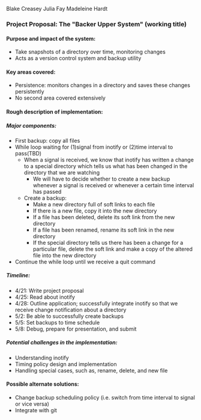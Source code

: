 Blake Creasey
Julia Fay
Madeleine Hardt

### Project Proposal: The "Backer Upper System" (working title)

#### Purpose and impact of the system:
* Take snapshots of a directory over time, monitoring changes
* Acts as a version control system and backup utility


#### Key areas covered:
* Persistence: monitors changes in a directory and saves these changes
  persistently 
* No second area covered extensively


#### Rough description of implementation:
##### Major components: 
* First backup: copy all files
* While loop waiting for (1)signal from inotify or (2)time interval to pass(TBD)
  * When a signal is received, we know that inotify has written a change to
    a special directory which tells us what has been changed in the
    directory that we are watching
    * We will have to decide whether to create a new backup whenever a signal
      is received or whenever a certain time interval has passed
  * Create a backup:
    * Make a new directory full of soft links to each file
    * If there is a new file, copy it into the new directory
    * If a file has been deleted, delete its soft link from the new directory
    * If a file has been renamed, rename its soft link in the new directory
    * If the special directory tells us there has been a change for a
      particular file, delete the soft link and make a copy of the altered
      file into the new directory
* Continue the while loop until we receive a quit command


##### Timeline:
* 4/21: Write project proposal
* 4/25: Read about inotify
* 4/28: Outline application; successfully integrate inotify so that we
       receive change notification about a directory
* 5/2: Be able to successfully create backups
* 5/5: Set backups to time schedule
* 5/8: Debug, prepare for presentation, and submit


##### Potential challenges in the implementation:
* Understanding inotify
* Timing policy design and implementation 
* Handling special cases, such as, rename, delete, and new file


#### Possible alternate solutions:
* Change backup scheduling policy (i.e. switch from time interval to signal
  or vice versa)
* Integrate with git
